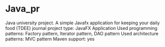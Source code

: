 # Java_pr
Java university project. A simple Javafx application for keeping your daily food (TDEE) journal
project type: JavaFX Application
Used programming patterns: Factory pattern, Iterator pattern, DAO pattern
Used architecture patterns: MVC pattern
Maven support: yes
